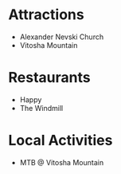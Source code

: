 # Attractions
- Alexander Nevski Church
- Vitosha Mountain

# Restaurants
- Happy
- The Windmill

# Local Activities
- MTB @ Vitosha Mountain

